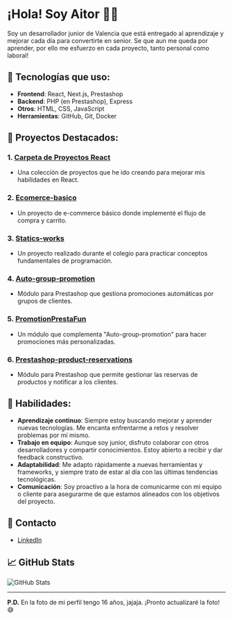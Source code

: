 # ¡Hola! Soy Aitor 🚀🌙

Soy un desarrollador junior de Valencia que está entregado al aprendizaje y mejorar cada día para convertirte en senior. Se que aun me queda por aprender, por ello me esfuerzo en cada proyecto, tanto personal como laboral!
## 🌱 Tecnologías que uso:
- **Frontend**: React, Next.js, Prestashop
- **Backend**: PHP (en Prestashop), Express
- **Otros**: HTML, CSS, JavaScript
- **Herramientas**: GitHub, Git, Docker

## 🚀 Proyectos Destacados:
### 1. [Carpeta de Proyectos React](enlace_a_tu_repositorio)
   - Una colección de proyectos que he ido creando para mejorar mis habilidades en React.
   
### 2. [Ecomerce-basico](enlace_a_tu_repositorio)
   - Un proyecto de e-commerce básico donde implementé el flujo de compra y carrito.

### 3. [Statics-works](enlace_a_tu_repositorio)
   - Un proyecto realizado durante el colegio para practicar conceptos fundamentales de programación.

### 4. [Auto-group-promotion](enlace_a_tu_repositorio)
   - Módulo para Prestashop que gestiona promociones automáticas por grupos de clientes.

### 5. [PromotionPrestaFun](enlace_a_tu_repositorio)
   - Un módulo que complementa "Auto-group-promotion" para hacer promociones más personalizadas.

### 6. [Prestashop-product-reservations]([enlace_a_tu_repositorio](https://github.com/Joaiser/prestashop-product-reservations))
   - Módulo para Prestashop que permite gestionar las reservas de productos y notificar a los clientes.

## 💼 Habilidades:
- **Aprendizaje continuo**: Siempre estoy buscando mejorar y aprender nuevas tecnologías. Me encanta enfrentarme a retos y resolver problemas por mí mismo.
- **Trabajo en equipo**: Aunque soy junior, disfruto colaborar con otros desarrolladores y compartir conocimientos. Estoy abierto a recibir y dar feedback constructivo.
- **Adaptabilidad**: Me adapto rápidamente a nuevas herramientas y frameworks, y siempre trato de estar al día con las últimas tendencias tecnológicas.
- **Comunicación**: Soy proactivo a la hora de comunicarme con mi equipo o cliente para asegurarme de que estamos alineados con los objetivos del proyecto.

## 📢 Contacto
- [LinkedIn](https://www.linkedin.com/in/aitor-vicent-2534392b7/)

## 📈 GitHub Stats
![GitHub Stats](https://github-readme-stats.vercel.app/api?username=Joaiser&show_icons=true&count_private=true&theme=radical)

---

**P.D.** En la foto de mi perfil tengo 16 años, jajaja. ¡Pronto actualizaré la foto! 😅
